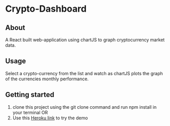 # Crypto-Dashboard

## About

A React built web-application using chartJS to graph cryptocurrency market data.

## Usage

Select a crypto-currency from the list and watch as chartJS plots the graph of the currencies monthly performance.

## Getting started
1. clone this project using the git clone command and run npm install in your terminal
OR
2. Use this [Heroku link](https://safe-shore-36281.herokuapp.com/") to try the demo
